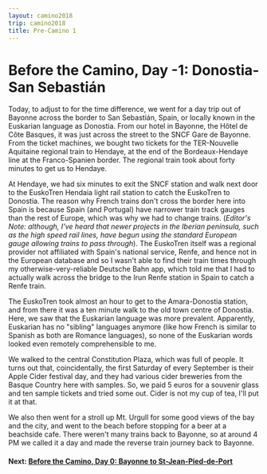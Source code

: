 ```yaml
---
layout: camino2018
trip: camino2018
title: Pre-Camino 1
---
```


# Before the Camino, Day -1: Donostia-San Sebasti&aacute;n

Today, to adjust to for the time difference, we went for a day trip out of Bayonne across the border to San Sebasti&aacute;n, Spain, or locally known in the Euskarian language as Donostia. From our hotel in Bayonne, the H&ocirc;tel de C&ocirc;te Basques, it was just across the street to the SNCF Gare de Bayonne. From the ticket machines, we bought two tickets for the TER-Nouvelle Aquitaine regional train to Hendaye, at the end of the Bordeaux-Hendaye line at the Franco-Spanien border. The regional train took about forty minutes to get us to Hendaye.

At Hendaye, we had six minutes to exit the SNCF station and walk next door to the EuskoTren Hendaia light rail station to catch the EuskoTren to Donostia. The reason why French trains don't cross the border here into Spain is because Spain (and Portugal) have narrower train track gauges than the rest of Europe, which was why we had to change trains. (*Editor's Note: although, I've heard that newer projects in the Iberian peninsula, such as the high speed rail lines, have begun using the standard European gauge allowing trains to pass through*). The EuskoTren itself was a regional provider not affiliated with Spain's national service, Renfe, and hence not in the European database and so I wasn't able to find their train times through my otherwise-very-reliable Deutsche Bahn app, which told me that I had to actually walk across the bridge to the Irun Renfe station in Spain to catch a Renfe train.

The EuskoTren took almost an hour to get to the Amara-Donostia station, and from there it was a ten minute walk to the old town centre of Donostia. Here, we saw that the Euskarian language was more prevalent. Apparently, Euskarian has no "sibling" languages anymore (like how French is similar to Spanish as both are Romance languages), so none of the Euskarian words looked even remotely comprehensible to me.

We walked to the central Constitution Plaza, which was full of people. It turns out that, coincidentally, the first Saturday of every September is their Apple Cider festival day, and they had various cider breweries from the Basque Country here with samples. So, we paid 5 euros for a souvenir glass and ten sample tickets and tried some out. Cider is not my cup of tea, I'll put it at that.

We also then went for a stroll up Mt. Urgull for some good views of the bay and the city, and went to the beach before stopping for a beer at a beachside cafe. There weren't many trains back to Bayonne, so at around 4 PM we called it a day and made the reverse train journey back to Bayonne.

#### Next: [Before the Camino, Day 0: Bayonne to St-Jean-Pied-de-Port](/2018/09/02/camino0.html)